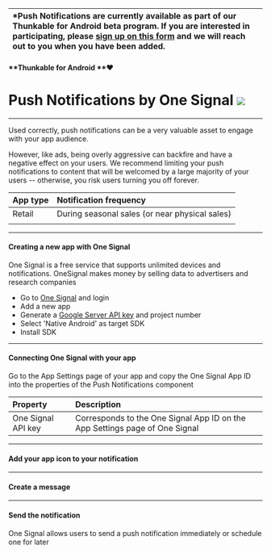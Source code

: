 | \*Push Notifications are currently available as part of our Thunkable for Android beta program. If you are interested in participating, please [sign up on this form](https://goo.gl/s6yMSD) and we will reach out to you when you have been added. |
| :--- |


#### **Thunkable for Android **❤

# Push Notifications by One Signal ![](/assets/one-signal-icon.png)

---

Used correctly, push notifications can be a very valuable asset to engage with your app audience.

However, like ads, being overly aggressive can backfire and have a negative effect on your users. We recommend limiting your push notifications to content that will be welcomed by a large majority of your users -- otherwise, you risk users turning you off forever.

| App type | Notification frequency |
| :--- | :--- |
| Retail | During seasonal sales \(or near physical sales\) |
|  |  |

---

#### Creating a new app with One Signal

One Signal is a free service that supports unlimited devices and notifications. OneSignal makes money by selling data to advertisers and research companies

* Go to [One Signal](https://onesignal.com/) and login
* Add a new app
* Generate a [Google Server API key](https://documentation.onesignal.com/docs/generate-a-google-server-api-key) and project number
* Select 'Native Android' as target SDK
* Install SDK

---

#### Connecting One Signal with your app

Go to the App Settings page of your app and copy the One Signal App ID into the properties of the Push Notifications component

| Property | Description |
| :--- | :--- |
| One Signal API key | Corresponds to the One Signal App ID on the App Settings page of One Signal |

---

#### Add your app icon to your notification

---

#### Create a message

---

#### Send the notification

One Signal allows users to send a push notification immediately or schedule one for later

